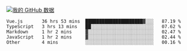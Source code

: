 [![我的 GitHub 数据](https://github-readme-stats.vercel.app/api?username=unbrain&?theme=dark)]()

<!--START_SECTION:waka-->
```text
Vue.js       36 hrs 53 mins  █████████████████████▓░░░   87.19 % 
TypeScript   3 hrs 13 mins   ██░░░░░░░░░░░░░░░░░░░░░░░   07.62 % 
Markdown     1 hr 2 mins     ▓░░░░░░░░░░░░░░░░░░░░░░░░   02.47 % 
JavaScript   1 hr 2 mins     ▓░░░░░░░░░░░░░░░░░░░░░░░░   02.44 % 
Other        4 mins          ░░░░░░░░░░░░░░░░░░░░░░░░░   00.16 % 
```
<!--END_SECTION:waka-->
